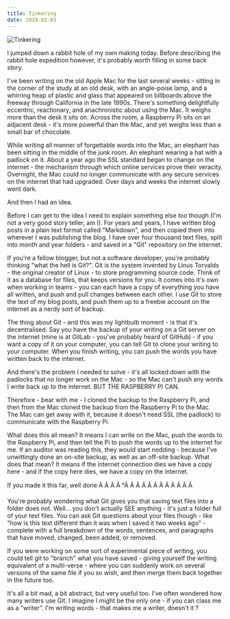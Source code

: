 ```yaml
---
title: Tinkering
date: 2019-02-03
---
```


![Tinkering](https://source.unsplash.com/9ZQzrLWV52M/1600x900)

I jumped down a rabbit hole of my own making today. Before describing the rabbit hole expedition however, it's probably worth filling in some back story.

I've been writing on the old Apple Mac for the last several weeks - sitting in the corner of the study at an old desk, with an angle-poise lamp, and a whirring heap of plastic and glass that appeared on billboards above the freeway through California in the late 1990s. There's something delightfully eccentric, reactionary, and anachronistic about using the Mac. It weighs more than the desk it sits on. Across the room, a Raspberry Pi sits on an adjacent desk - it's more powerful than the Mac, and yet weighs less than a small bar of chocolate.

While writing all manner of forgettable words into the Mac, an elephant has been sitting in the middle of the junk room. An elephant wearing a hat with a padlock on it. About a year ago the SSL standard began to change on the internet - the mechanism through which online services prove their veracity. Overnight, the Mac could no longer communicate with any secure services on the internet that had upgraded. Over days and weeks the internet slowly went dark.

And then I had an idea.

Before I can get to the idea I need to explain something else too though (I'm not a very good story teller, am I). For years and years, I have written blog posts in a plain text format called "Markdown", and then copied them into wherever I was publishing the blog. I have over four thousand text files, split into month and year folders - and saved in a "Git" repository on the internet.

If you're a fellow blogger, but not a software developer, you're probably thinking "what the hell is Git?". Git is the system invented by Linus Torvalds - the original creator of Linux - to store programming source code. Think of it as a database for files, that keeps versions for you. It comes into it's own when working in teams - you can each have a copy of everything you have all written, and push and pull changes between each other. I use Git to store the text of my blog posts, and push them up to a freebie account on the internet as a nerdy sort of backup.

The thing about Git - and this was my lightbulb moment - is that it's decentralised. Say you have the backup of your writing on a Git server on the internet (mine is at GitLab - you've probably heard of GitHub) - if you want a copy of it on your computer, you can tell Git to clone your writing to your computer. When you finish writing, you can push the words you have written back to the internet.

And there's the problem I needed to solve - it's all locked down with the padlocks that no longer work on the Mac - so the Mac can't push any words I write back up to the internet. BUT THE RASPBERRY PI CAN.

Therefore - bear with me - I cloned the backup to the Raspberry Pi, and then from the Mac cloned the backup from the Raspberry Pi to the Mac. The Mac can get away with it, because it doesn't need SSL (the padlock) to communicate with the Raspberry Pi.

What does this all mean? It means I can write on the Mac, push the words to the Raspberry Pi, and then tell the Pi to push the words up to the internet for me. If an auditor was reading this, they would start nodding - because I've unwittingly done an on-site backup, as well as an off-site backup. What does that mean? It means if the internet connection dies we have a copy here - and if the copy here dies, we have a copy on the internet.

If you made it this far, well done Ã Ã Ã Ã °Ã Ã Ã Ã Ã Ã Ã Ã Ã Ã Ã Ã 

You're probably wondering what Git gives you that saving text files into a folder does not. Well... you don't actually SEE anything - it's just a folder full of your text files. You can ask Git questions about your files though - like "how is this text different than it was when I saved it two weeks ago" - complete with a full breakdown of the words, sentences, and paragraphs that have moved, changed, been added, or removed.

If you were working on some sort of experimental piece of writing, you could tell git to "branch" what you have saved - giving yourself the writing equivalent of a multi-verse - where you can suddenly work on several versions of the same file if you so wish, and then merge them back together in the future too.

It's all a bit mad, a bit abstract, but very useful too. I've often wondered how many writers use Git. I imagine I might be the only one - if you can class me as a "writer". I'm writing words - that makes me a writer, doesn't it ?